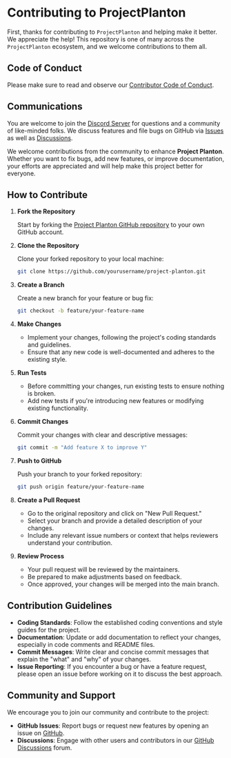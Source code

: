 # Contributing to ProjectPlanton

First, thanks for contributing to `ProjectPlanton` and helping make it better. We appreciate the help!
This repository is one of many across the `ProjectPlanton` ecosystem, and we welcome contributions to them all.

## Code of Conduct

Please make sure to read and observe our [Contributor Code of Conduct](CODE-OF-CONDUCT.md).

## Communications

You are welcome to join the [Discord Server](https://discord.gg/pwcSapdQAp) for questions and a community of like-minded folks.
We discuss features and file bugs on GitHub via [Issues](https://github.com/project-planton/project-planton/issues) as well as [Discussions](https://github.com/project-planton/project-planton/discussions).

We welcome contributions from the community to enhance **Project Planton**. Whether you want to fix bugs, add new
features, or improve documentation, your efforts are appreciated and will help make this project better for everyone.

## How to Contribute

1. **Fork the Repository**

   Start by forking the [Project Planton GitHub repository](https://github.com/project-planton/project-planton) to your own
   GitHub account.

2. **Clone the Repository**

   Clone your forked repository to your local machine:

   ```bash
   git clone https://github.com/yourusername/project-planton.git
   ```

3. **Create a Branch**

   Create a new branch for your feature or bug fix:

   ```bash
   git checkout -b feature/your-feature-name
   ```

4. **Make Changes**

    - Implement your changes, following the project's coding standards and guidelines.
    - Ensure that any new code is well-documented and adheres to the existing style.

5. **Run Tests**

    - Before committing your changes, run existing tests to ensure nothing is broken.
    - Add new tests if you're introducing new features or modifying existing functionality.

6. **Commit Changes**

   Commit your changes with clear and descriptive messages:

   ```bash
   git commit -m "Add feature X to improve Y"
   ```

7. **Push to GitHub**

   Push your branch to your forked repository:

   ```bash
   git push origin feature/your-feature-name
   ```

8. **Create a Pull Request**

    - Go to the original repository and click on "New Pull Request."
    - Select your branch and provide a detailed description of your changes.
    - Include any relevant issue numbers or context that helps reviewers understand your contribution.

9. **Review Process**

    - Your pull request will be reviewed by the maintainers.
    - Be prepared to make adjustments based on feedback.
    - Once approved, your changes will be merged into the main branch.

## Contribution Guidelines

- **Coding Standards**: Follow the established coding conventions and style guides for the project.
- **Documentation**: Update or add documentation to reflect your changes, especially in code comments and README files.
- **Commit Messages**: Write clear and concise commit messages that explain the "what" and "why" of your changes.
- **Issue Reporting**: If you encounter a bug or have a feature request, please open an issue before working on it to
  discuss the best approach.

## Community and Support

We encourage you to join our community and contribute to the project:

- **GitHub Issues**: Report bugs or request new features by opening an issue
  on [GitHub](https://github.com/project-planton/project-planton/issues).
- **Discussions**: Engage with other users and contributors in
  our [GitHub Discussions](https://github.com/project-planton/project-planton/discussions) forum.
